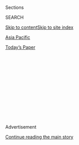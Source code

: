 <div id="app">

<div>

<div>

<div>

<div class="NYTAppHideMasthead css-1q2w90k e1suatyy0">

<div class="section css-ui9rw0 e1suatyy2">

<div class="css-eph4ug er09x8g0">

<div class="css-6n7j50">

</div>

<span class="css-1dv1kvn">Sections</span>

<div class="css-10488qs">

<span class="css-1dv1kvn">SEARCH</span>

</div>

[Skip to content](#site-content)[Skip to site index](#site-index)

</div>

<div id="masthead-section-label" class="css-1wr3we4 eaxe0e00">

[Asia
Pacific](https://www.nytimes.com/section/world/asia)

</div>

<div class="css-10698na e1huz5gh0">

</div>

</div>

<div id="masthead-bar-one" class="section hasLinks css-15hmgas e1csuq9d3">

<div class="css-uqyvli e1csuq9d0">

</div>

<div class="css-1uqjmks e1csuq9d1">

</div>

<div class="css-9e9ivx">

[](https://myaccount.nytimes.com/auth/login?response_type=cookie&client_id=vi)

</div>

<div class="css-1bvtpon e1csuq9d2">

[Today’s
Paper](https://www.nytimes.com/section/todayspaper)

</div>

</div>

</div>

</div>

<div data-aria-hidden="false">

<div id="site-content" data-role="main">

<div>

<div class="css-1aor85t" style="opacity:0.000000001;z-index:-1;visibility:hidden">

<div class="css-1hqnpie">

<div class="css-epjblv">

<span class="css-17xtcya">[Asia
Pacific](/section/world/asia)</span><span class="css-x15j1o">|</span><span class="css-fwqvlz">Taliban
Breach Afghan Prison; Hundreds
Free</span>

</div>

<div class="css-k008qs">

<div class="css-1iwv8en">

<span class="css-18z7m18"></span>

<div>

</div>

</div>

<span class="css-1n6z4y"></span>

<div class="css-1705lsu">

<div class="css-4xjgmj">

<div class="css-4skfbu" data-role="toolbar" data-aria-label="Social Media Share buttons, Save button, and Comments Panel with current comment count" data-testid="share-tools">

  - 
  - 
  - 
  - 
    
    <div class="css-6n7j50">
    
    </div>

  - 
  - 

</div>

</div>

</div>

</div>

</div>

</div>

<div id="NYT_TOP_BANNER_REGION" class="css-13pd83m">

</div>

<div id="top-wrapper" class="css-1sy8kpn">

<div id="top-slug" class="css-l9onyx">

Advertisement

</div>

[Continue reading the main
story](#after-top)

<div class="ad top-wrapper" style="text-align:center;height:100%;display:block;min-height:250px">

<div id="top" class="place-ad" data-position="top" data-size-key="top">

</div>

</div>

<div id="after-top">

</div>

</div>

<div id="sponsor-wrapper" class="css-1hyfx7x">

<div id="sponsor-slug" class="css-19vbshk">

Supported by

</div>

[Continue reading the main
story](#after-sponsor)

<div id="sponsor" class="ad sponsor-wrapper" style="text-align:center;height:100%;display:block">

</div>

<div id="after-sponsor">

</div>

</div>

<div class="css-1vkm6nb ehdk2mb0">

# Taliban Breach Afghan Prison; Hundreds Free

</div>

<div class="css-79elbk" data-testid="photoviewer-wrapper">

<div class="css-z3e15g" data-testid="photoviewer-wrapper-hidden">

</div>

<div class="css-1a48zt4 ehw59r15" data-testid="photoviewer-children">

![<span class="css-16f3y1r e13ogyst0" data-aria-hidden="true">A tunnel
that took months to dig was discovered in a cell of a prison in
Kandahar, Afghanistan. Hundreds of inmates
escaped.</span><span class="css-cnj6d5 e1z0qqy90" itemprop="copyrightHolder"><span class="css-1ly73wi e1tej78p0">Credit...</span><span><span>Allauddin
Khan/Associated
Press</span></span></span>](https://static01.nyt.com/images/2011/04/26/world/26afghanistan1_cnd/26afghanistan1_cnd-articleLarge.jpg?quality=75&auto=webp&disable=upscale)

</div>

</div>

<div class="css-xt80pu e12qa4dv0">

<div class="css-18e8msd">

<div class="css-vp77d3 epjyd6m0">

<div class="css-1baulvz">

By <span class="css-1baulvz" itemprop="name">Taimoor Shah</span> and
[<span class="css-1baulvz last-byline" itemprop="name">Alissa J.
Rubin</span>](https://www.nytimes.com/by/alissa-j-rubin)

</div>

</div>

  - April 25,
    2011

  - 
    
    <div class="css-4xjgmj">
    
    <div class="css-d8bdto" data-role="toolbar" data-aria-label="Social Media Share buttons, Save button, and Comments Panel with current comment count" data-testid="share-tools">
    
      - 
      - 
      - 
      - 
        
        <div class="css-6n7j50">
        
        </div>
    
      - 
      - 
    
    </div>
    
    </div>

</div>

</div>

<div class="section meteredContent css-1r7ky0e" name="articleBody" itemprop="articleBody">

<div class="css-1fanzo5 StoryBodyCompanionColumn">

<div class="css-53u6y8">

KANDAHAR, Afghanistan — Taliban leaders carried out an audacious plot on
Monday to free nearly 500 fighters from southern Afghanistan’s largest
prison, leading them through a tunnel dug over more than five months and
equipped with electricity and air pipes, which suggested that the
insurgents remained formidable and wily opponents despite recent
setbacks.

The plan was so closely held that one young Taliban fighter who got out
said he knew nothing of it until a fellow inmate tugged his sleeve to
wake him in the night and led him to the three-foot-wide tunnel, which
ran more than half a mile from a hole in a cell’s floor, under security
posts, tall concrete walls and a highway, and came up in a nearby house.
From there, a waiting car took the fighter a few miles away, where he
hailed a taxi to safety.

“I was just praying to God that he would free me,” said the fighter,
Allah Mohammed Agha, 22, recounting his escape from Sarposa Prison,
where he had been held for 28 days. “Last night was the night that my
dream was made true.” He spoke by phone from Spinbaldak, near the
Pakistani border.

The Afghan government called the breach a disaster. The prison break
called into question the extent of the gains made against the Taliban in
18 months of hard fighting in Kandahar Province, and whether any
progress would be sustainable once NATO troops began to reduce their
numbers as planned this summer, members of Parliament, tribal leaders
and Western officials said in interviews.

</div>

</div>

<div class="css-1fanzo5 StoryBodyCompanionColumn">

<div class="css-53u6y8">

Some worried that the jailbreak might strengthen the Taliban in the
coming weeks as the spring fighting season began. Having so many
fighters back in circulation — possibly including hard-core commanders —
also threatened to undermine efforts to bring Taliban fighters over to
the government side, Afghan officials and former Taliban said.

There is no doubt that the incident demonstrated the ability of the
Taliban to organize such an elaborate operation, even after they were
driven largely underground in Kandahar and Helmand Provinces, and
despite police and prison guards, prison visits by NATO mentors, and
sophisticated NATO surveillance in Kandahar.

The prison break comes after four recent attacks by the Taliban, in
which they used suicide bombers, often disguised as police officers or
soldiers, to penetrate secure buildings, including an [Afghan army
corps’
headquarters](http://www.nytimes.com/2011/04/17/world/asia/17afghanistan.html "Times article.")
in Laghman Province and the [Ministry of Defense
headquarters](http://www.nytimes.com/2011/04/19/world/asia/19afghanistan.html "Times article.")
in the capital, Kabul.

</div>

</div>

<div class="css-79elbk" data-testid="photoviewer-wrapper">

<div class="css-z3e15g" data-testid="photoviewer-wrapper-hidden">

</div>

<div class="css-1a48zt4 ehw59r15" data-testid="photoviewer-children">

![<span class="css-16f3y1r e13ogyst0" data-aria-hidden="true">Afghan
policemen in front of gate of the main prison in Kandahar, Afghanistan,
on Monday, after more than 475 prisoners
escaped.  
</span><span class="css-cnj6d5 e1z0qqy90" itemprop="copyrightHolder"><span class="css-1ly73wi e1tej78p0">Credit...</span><span>Allauddin
Khan/Associated
Press</span></span>](https://static01.nyt.com/images/2011/04/26/world/26afghanistan_cnd/26afghanistan_cnd-articleLarge.jpg?quality=75&auto=webp&disable=upscale)

</div>

</div>

<div class="css-1fanzo5 StoryBodyCompanionColumn">

<div class="css-53u6y8">

Members of Parliament and others were scathing about the lapses. Some
questioned whether the prison guards or police officers were bribed not
to notice the tunnel’s construction.

</div>

</div>

<div class="css-1fanzo5 StoryBodyCompanionColumn">

<div class="css-53u6y8">

“It’s a big achievement for the Taliban and shows a big failure and
weakness in the government,” said Muhammad Naiem Lalay Hamidzai, a
Parliament member from Kandahar and chairman of the internal security
committee.

“The Taliban gain two things from this jailbreak,” he said. “First,
coming after the incidents in Kunduz, Laghman, Kandahar and at the
Ministry of Defense headquarters, it sends a message that they can do
whatever they want, even at the heart of the most secure and important
jail, and it allows them to strengthen their ranks with more manpower.”

The Afghan government was reeling Monday as details of the escape
emerged. “This is bad news for the government and the people of
Afghanistan,” the spokesman for President Hamid Karzai, Waheed Omar,
said at a news conference. “This shows a vulnerability on the part of
the government.” He called the prison break a disaster.

One unexplained question was why the cells where prisoners were supposed
to sleep were left open so that they could make their way to the cell
with the tunnel. It also seemed that none of the guards checked on the
prisoners during the night, even though Afghan intelligence officials
and Western military officials said that there had been intelligence
about the possibility of a security breach.

“This is absolutely the fault of the ignorance of the security forces,”
said the Kandahar provincial governor, Tooryalai Wesa. “This was not the
work of a day, a week or a month of activities. This was actually months
of work they spent to dig and free their men.”

Clearly embarrassed, Afghan officials had little else to say, other than
to acknowledge that the prison break showed unexpected weaknesses in
security. Since the Taliban engineered [a major break at the same
prison](http://www.nytimes.com/2008/06/14/world/asia/14kandahar.html "Times article.")
in 2008 — freeing 1,200 prisoners — Canadian forces have mentored the
Afghans who run the prison and NATO countries have spent several million
dollars upgrading and training the prison administration, according to a
Western official in Kabul.

</div>

</div>

<div class="css-1fanzo5 StoryBodyCompanionColumn">

<div class="css-53u6y8">

“There are a lot of people asking questions today,” said a NATO officer
at the coalition’s headquarters in Kabul.

</div>

</div>

![<span class="css-16f3y1r e13ogyst0">April 25, 2011 - Alissa J. Rubin
reports on a prison break in Kandahar Afghanistan, where the Taliban
helped hundreds of political prisoners
escape.</span>](https://static01.nyt.com/images/2011/04/25/multimedia/video-tc-042511-afghan/video-tc-042511-afghan-videoSmall.jpg)

<div class="css-1fanzo5 StoryBodyCompanionColumn">

<div class="css-53u6y8">

There was no official comment from the NATO command. Two Western
officials described the break as “at least partially an inside job,” but
both said they could not be named because of the delicacy of the
situation.

Of the 488 men who escaped, fewer than 20 were from the criminal section
of the prison; the rest were security detainees believed to be Taliban
fighters and commanders.

An escapee, who asked not to be identified, said that among those freed
were two shadow governors and 14 shadow district governors. The Taliban
have a shadow government that has varying influence in different
provinces.

However, Muhammad Qasim Hashimzai, a deputy justice minister, said that
the government did not yet know who had escaped. “The detainees included
all kinds of people,” he said, and he promised to have more information
on Tuesday.

Mr. Wesa, the Kandahar provincial governor, said a manhunt was on and
that 26 escapees had been captured by late afternoon.

The security section of the prison was eerily empty on Monday when
reporters were shown around. Prisoners’ belongings were strewn about,
but appeared heaped in the cell with the tunnel in an effort to obscure
the entrance. A second tunnel branched off to the criminal side of the
prison, according to the warden, Gen. Ghulam Dastagir Mayar, and Mr.
Wesa.

</div>

</div>

<div class="css-1fanzo5 StoryBodyCompanionColumn">

<div class="css-53u6y8">

Now, with so many Taliban back in the fight, it will be even harder to
convince Taliban fighters that they will be safe if they defect to the
government, a former Taliban commander said.

“The prison break will slow down the peace process,” said Mullah Noorul
Aziz Agha, a Taliban member who recently decided to lay down his arms
and work with the government. “I was talking to Taliban on the phone to
try to persuade them to come over, but now with this, how can we promise
them that we can offer them security and protection?”

</div>

</div>

</div>

<div>

</div>

<div>

</div>

<div>

</div>

<div>

<div id="bottom-wrapper" class="css-1ede5it">

<div id="bottom-slug" class="css-l9onyx">

Advertisement

</div>

[Continue reading the main
story](#after-bottom)

<div id="bottom" class="ad bottom-wrapper" style="text-align:center;height:100%;display:block;min-height:90px">

</div>

<div id="after-bottom">

</div>

</div>

</div>

</div>

</div>

## Site Index

<div>

</div>

## Site Information Navigation

  - [© <span>2020</span> <span>The New York Times
    Company</span>](https://help.nytimes.com/hc/en-us/articles/115014792127-Copyright-notice)

<!-- end list -->

  - [NYTCo](https://www.nytco.com/)
  - [Contact
    Us](https://help.nytimes.com/hc/en-us/articles/115015385887-Contact-Us)
  - [Work with us](https://www.nytco.com/careers/)
  - [Advertise](https://nytmediakit.com/)
  - [T Brand Studio](http://www.tbrandstudio.com/)
  - [Your Ad
    Choices](https://www.nytimes.com/privacy/cookie-policy#how-do-i-manage-trackers)
  - [Privacy](https://www.nytimes.com/privacy)
  - [Terms of
    Service](https://help.nytimes.com/hc/en-us/articles/115014893428-Terms-of-service)
  - [Terms of
    Sale](https://help.nytimes.com/hc/en-us/articles/115014893968-Terms-of-sale)
  - [Site
    Map](https://spiderbites.nytimes.com)
  - [Help](https://help.nytimes.com/hc/en-us)
  - [Subscriptions](https://www.nytimes.com/subscription?campaignId=37WXW)

</div>

</div>

</div>

</div>

